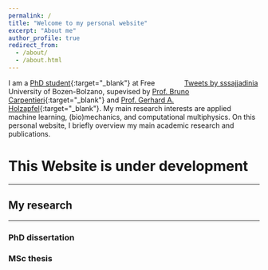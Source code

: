 ```yaml
---
permalink: /
title: "Welcome to my personal website"
excerpt: "About me"
author_profile: true
redirect_from: 
  - /about/
  - /about.html
---
```


<div style="width: 30%; height:auto;float:right;"> <a class="twitter-timeline" href="https://twitter.com/sssajjadinia?ref_src=twsrc%5Etfw">Tweets by sssajjadinia</a> <script async src="https://platform.twitter.com/widgets.js" charset="utf-8"></script></div>


I am a [PhD student](https://www.unibz.it/en/faculties/computer-science/phd-computer-science/phd-students/phd/42428-seyed-shayan-sajjadinia){:target="_blank"} at Free University of Bozen-Bolzano, supevised by [Prof. Bruno Carpentieri](https://www.unibz.it/en/faculties/computer-science/academic-staff/person/38064-bruno-carpentieri){:target="_blank"} and [Prof. Gerhard A. Holzapfel](https://www.biomech.tugraz.at/){:target="_blank"}. My main research interests are applied machine learning, (bio)mechanics, and computational multiphysics.
On this personal website, I briefly overview my main academic research and publications.


# This Website is under development
------

## My research
------

### PhD dissertation

### MSc thesis

